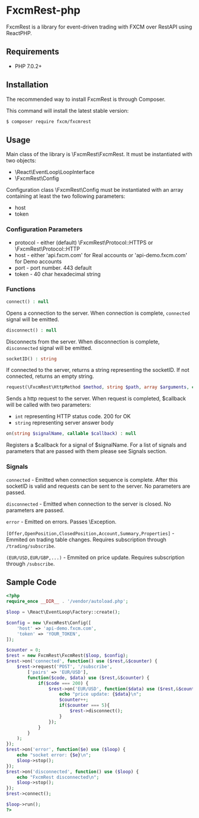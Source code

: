 # FxcmRest-php
FxcmRest is a library for event-driven trading with FXCM over RestAPI using ReactPHP.

## Requirements
 - PHP 7.0.2+ 

## Installation
The recommended way to install FxcmRest is through Composer.

This command will install the latest stable version:
```bash
$ composer require fxcm/fxcmrest
```

## Usage
Main class of the library is \FxcmRest\FxcmRest. It must be instantiated with two objects:
 - \React\EventLoop\LoopInterface
 - \FxcmRest\Config

Configuration class \FxcmRest\Config must be instantiated with an array containing at least the two following parameters:
 - host
 - token

### Configuration Parameters
 - protocol - either (default) \FxcmRest\Protocol::HTTPS or \FxcmRest\Protocol::HTTP
 - host - either 'api.fxcm.com' for Real accounts or 'api-demo.fxcm.com' for Demo accounts
 - port - port number. 443 default
 - token - 40 char hexadecimal string

### Functions
 ```php
 connect() : null
 ```
 Opens a connection to the server. When connection is complete, ```connected``` signal will be emitted.
 ```php
 disconnect() : null
 ```
 Disconnects from the server. When disconnection is complete, ```disconnected``` signal will be emitted. 
 ```php
 socketID() : string
 ```
 If connected to the server, returns a string representing the socketID. If not connected, returns an empty string.
 ```php
 request(\FxcmRest\HttpMethod $method, string $path, array $arguments, callable $callback) : null
 ```
 Sends a http request to the server. When request is completed, $callback will be called with two parameters:
 - ```int``` representing HTTP status code. 200 for OK
 - ```string``` representing server answer body
 ```php
 on(string $signalName, callable $callback) : null
 ```
 Registers a $callback for a signal of $signalName. For a list of signals and parameters that are passed with them please see Signals section.
 
### Signals

 ```connected``` - Emitted when connection sequence is complete. After this socketID is valid and requests can be sent to the server. No parameters are passed.
 
 ```disconnected``` - Emitted when connection to the server is closed. No parameters are passed.
 
 ```error``` - Emitted on errors. Passes \Exception.
 
 ```[Offer,OpenPosition,ClosedPosition,Account,Summary,Properties]``` - Emmited on trading table changes. Requires subscription through ```/trading/subscribe```.
 
 ```(EUR/USD,EUR/GBP,...)``` - Emmited on price update. Requires subscription through ```/subscribe```.

## Sample Code
```php
<?php
require_once __DIR__ . '/vendor/autoload.php';

$loop = \React\EventLoop\Factory::create();

$config = new \FxcmRest\Config([
	'host' => 'api-demo.fxcm.com',
	'token' => 'YOUR_TOKEN',
]);

$counter = 0;
$rest = new FxcmRest\FxcmRest($loop, $config);
$rest->on('connected', function() use ($rest,&$counter) {
	$rest->request('POST', '/subscribe',
		['pairs' => 'EUR/USD'],
		function($code, $data) use ($rest,&$counter) {
			if($code === 200) {
				$rest->on('EUR/USD', function($data) use ($rest,&$counter) {
					echo "price update: {$data}\n";
					$counter++;
					if($counter === 5){
						$rest->disconnect();
					}
				});
			}
		}
	);
});
$rest->on('error', function($e) use ($loop) {
	echo "socket error: {$e}\n";
	$loop->stop();
});
$rest->on('disconnected', function() use ($loop) {
	echo "FxcmRest disconnected\n";
	$loop->stop();
});
$rest->connect();

$loop->run();
?>
```
